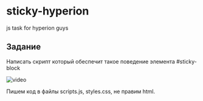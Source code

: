 # sticky-hyperion
js task for hyperion guys

## Задание
Написать скрипт который обеспечит такое поведение элемента #sticky-block

![video](video.gif)

Пишем код в файлы scripts.js, styles.css, не правим html.

